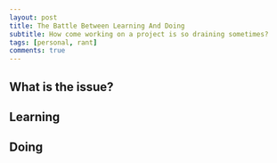 ```yaml
---
layout: post
title: The Battle Between Learning And Doing
subtitle: How come working on a project is so draining sometimes?
tags: [personal, rant]
comments: true
---
```


## What is the issue?


## Learning

## Doing


